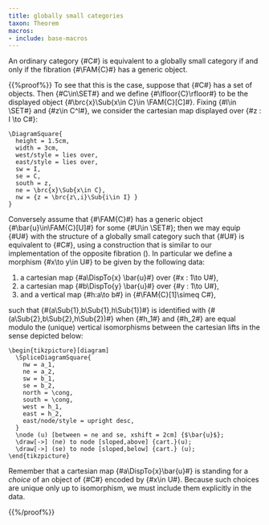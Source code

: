 ```yaml
---
title: globally small categories
taxon: Theorem
macros:
- include: base-macros
---
```


An ordinary category {#C#} is equivalent to a globally small category if and only if the fibration {#\FAM{C}#} has a generic object.

{{%proof%}}
To see that this is the case, suppose that {#C#} has a set of objects. Then
{#C\in\SET#} and we define {#\lfloor{C}\rfloor#} to be the displayed object
{#\brc{x}\Sub{x\in C}\in \FAM{C}[C]#}. Fixing {#I\in \SET#} and {#z\in C^I#}, we
consider the cartesian map displayed over {#z : I \to C#}:
```render-latex
\DiagramSquare{
  height = 1.5cm,
  width = 3cm,
  west/style = lies over,
  east/style = lies over,
  sw = I,
  se = C,
  south = z,
  ne = \brc{x}\Sub{x\in C},
  nw = {z = \brc{z\,i}\Sub{i\in I} }
}
```

Conversely assume that {#\FAM{C}#} has a generic object {#\bar{u}\in\FAM{C}[U]#}
for some {#U\in \SET#}; then we may equip {#U#} with the structure of a globally
small category such that {#U#} is equivalent to {#C#}, using a construction that is similar to our implementation of the opposite fibration ([](frct-000Q)). In particular we define a
morphism {#x\to y\in U#} to be given by the following data:

1. a cartesian map {#a\DispTo{x} \bar{u}#} over {#x : 1\to U#},
2. a cartesian map {#b\DispTo{y} \bar{u}#} over {#y : 1\to U#},
3. and a vertical map {#h:a\to b#} in {#\FAM{C}[1]\simeq C#},

such that {#(a\Sub{1},b\Sub{1},h\Sub{1})#} is identified with {#(a\Sub{2},b\Sub{2},h\Sub{2})#} when {#h_1#} and {#h_2#} are equal modulo the (unique) vertical isomorphisms between the cartesian lifts in the sense depicted below:

```render-latex
\begin{tikzpicture}[diagram]
  \SpliceDiagramSquare{
    nw = a_1,
    ne = a_2,
    sw = b_1,
    se = b_2,
    north = \cong,
    south = \cong,
    west = h_1,
    east = h_2,
    east/node/style = upright desc,
  }
  \node (u) [between = ne and se, xshift = 2cm] {$\bar{u}$};
  \draw[->] (ne) to node [sloped,above] {cart.}(u);
  \draw[->] (se) to node [sloped,below] {cart.} (u);
\end{tikzpicture}
```

Remember that a cartesian map {#a\DispTo{x}\bar{u}#} is standing for a *choice*
of an object of {#C#} encoded by {#x\in U#}. Because such choices are unique only
up to isomorphism, we must include them explicitly in the data.

{{%/proof%}}
